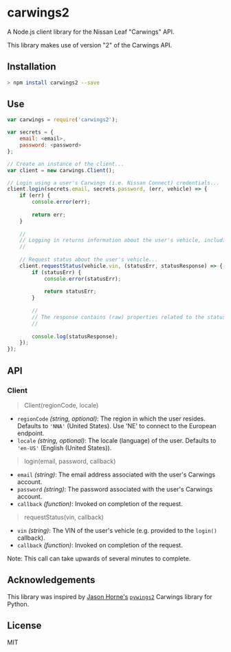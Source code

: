 # carwings2
A Node.js client library for the Nissan Leaf "Carwings" API.

This library makes use of version "2" of the Carwings API.

## Installation

```bash
> npm install carwings2 --save
```

## Use

```javascript
var carwings = require('carwings2');

var secrets = {
    email: <email>,
    password: <password>
};

// Create an instance of the client...
var client = new carwings.Client();

// Login using a user's Carwings (i.e. Nissan Connect) credentials...
client.login(secrets.email, secrets.password, (err, vehicle) => {
    if (err) {
        console.error(err);
        
        return err;
    }
    
    //
    // Logging in returns information about the user's vehicle, including its VIN.
    //
    
    // Request status about the user's vehicle...
    client.requestStatus(vehicle.vin, (statusErr, statusResponse) => {
        if (statusErr) {
            console.error(statusErr);
            
            return statusErr;
        }
        
        //
        // The response contains (raw) properties related to the status of the vehicle (e.g. charging or not).
        //
        
        console.log(statusResponse);
    });
});

```

## API

### Client

> Client(regionCode, locale)

 - `regionCode` *(string, optional)*: The region in which the user resides. Defaults to `'NNA'` (United States). Use 'NE' to connect to the European endpoint.
 - `locale` *(string, optional)*: The locale (language) of the user. Defaults to `'en-US'` (English (United States)).
 
> login(email, password, callback)

 - `email` *(string)*: The email address associated with the user's Carwings account.
 - `password` *(string)*: The password associated with the user's Carwings account.
 - `callback` *(function)*: Invoked on completion of the request.
 
> requestStatus(vin, callback)

 - `vin` *(string)*: The VIN of the user's vehicle (e.g. provided to the `login()` callback).
 - `callback` *(function)*: Invoked on completion of the request.

Note: This call can take upwards of several minutes to complete.

## Acknowledgements

This library was inspired by [Jason Horne's](https://github.com/jdhorne) [`pywings2`](https://github.com/jdhorne/pycarwings2) Carwings library for Python.

## License

MIT
